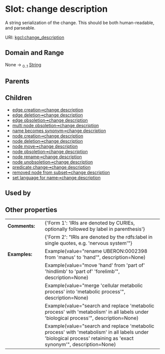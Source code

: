
# Slot: change description


A string serialization of the change. This should be both human-readable, and parseable.

URI: [kgcl:change_description](http://w3id.org/kgcl_schema/change_description)


## Domain and Range

None &#8594;  <sub>0..1</sub> [String](types/String.md)

## Parents


## Children

 *  [edge creation➞change description](edge_creation_change_description.md)
 *  [edge deletion➞change description](edge_deletion_change_description.md)
 *  [edge obsoletion➞change description](edge_obsoletion_change_description.md)
 *  [multi node obsoletion➞change description](multi_node_obsoletion_change_description.md)
 *  [name becomes synonym➞change description](name_becomes_synonym_change_description.md)
 *  [node creation➞change description](node_creation_change_description.md)
 *  [node deletion➞change description](node_deletion_change_description.md)
 *  [node move➞change description](node_move_change_description.md)
 *  [node obsoletion➞change description](node_obsoletion_change_description.md)
 *  [node rename➞change description](node_rename_change_description.md)
 *  [node unobsoletion➞change description](node_unobsoletion_change_description.md)
 *  [predicate change➞change description](predicate_change_change_description.md)
 *  [removed node from subset➞change description](removed_node_from_subset_change_description.md)
 *  [set language for name➞change description](set_language_for_name_change_description.md)

## Used by


## Other properties

|  |  |  |
| --- | --- | --- |
| **Comments:** | | {'Form 1': 'IRIs are denoted by CURIEs, optionally followed by label in parenthesis'} |
|  | | {'Form 2': "IRIs are denoted by the rdfs:label in single quotes, e.g. 'nervous system'"} |
| **Examples:** | | Example(value="rename UBERON:0002398 from 'manus' to 'hand'", description=None) |
|  | | Example(value="move 'hand' from 'part of' 'hindlimb' to 'part of' 'forelimb'", description=None) |
|  | | Example(value="merge 'cellular metabolic process' into 'metabolic process'", description=None) |
|  | | Example(value="search and replace 'metabolic process' with 'metabolism' in all labels under 'biological process'", description=None) |
|  | | Example(value="search and replace 'metabolic process' with 'metabolism' in all labels under 'biological process' retaining as 'exact synonym'", description=None) |

